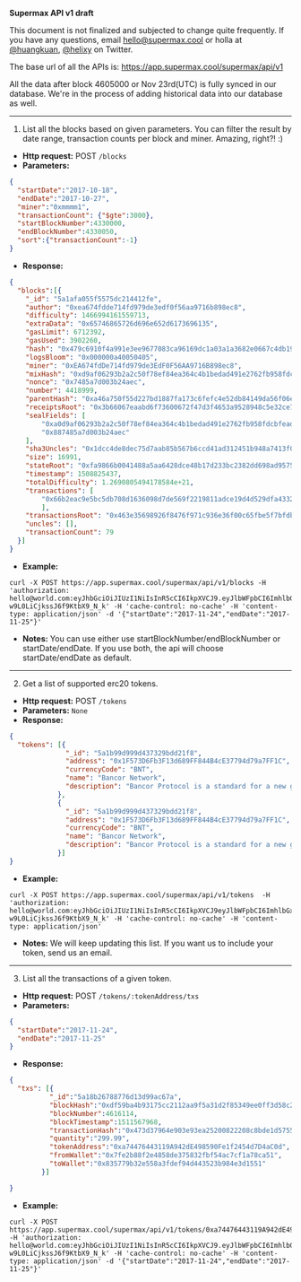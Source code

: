 **Supermax API v1 draft**

This document is not finalized and subjected to change quite frequently. If you have any questions, email hello@supermax.cool or holla at [@huangkuan](https://twitter.com/huangkuan), [@helixy](https://twitter.com/helixy) on Twitter.

The base url of all the APIs is:
https://app.supermax.cool/supermax/api/v1

All the data after block 4605000 or Nov 23rd(UTC) is fully synced in our database. We're in the process of adding historical data into our database as well.

----------
1. List all the blocks based on given parameters. You can filter the result by date range, transaction counts per block and miner. Amazing, right?! :)
* **Http request:** POST `/blocks` 
* **Parameters:**
```json
{
  "startDate":"2017-10-18",
  "endDate":"2017-10-27",
  "miner":"0xmmmm1",
  "transactionCount": {"$gte":3000},
  "startBlockNumber":4330000,
  "endBlockNumber":4330050,
  "sort":{"transactionCount":-1}
}
```
* **Response:** 
```json
{
  "blocks":[{         
    "_id": "5a1afa055f5575dc214412fe",
    "author": "0xea674fdde714fd979de3edf0f56aa9716b898ec8",
    "difficulty": 1466994161559713,
    "extraData": "0x65746865726d696e652d6173696135",
    "gasLimit": 6712392,
    "gasUsed": 3902260,
    "hash": "0x479c6910f4a991e3ee9677083ca96169dc1a03a1a3682e0667c4db19f693aadb",
    "logsBloom": "0x000000a40050405",
    "miner": "0xEA674fdDe714fd979de3EdF0F56AA9716B898ec8",
    "mixHash": "0xd9af06293b2a2c50f78ef84ea364c4b1bedad491e2762fb958fdcbfead4f6965",
    "nonce": "0x7485a7d003b24aec",
    "number": 4418999,
    "parentHash": "0xa46a750f55d227bd1887fa173c6fefc4e52db84149da56f06e5281bfcaa18421",
    "receiptsRoot": "0x3b66067eaabd6f73600672f47d3f4653a9528948c5e32ce7c37339bd21bccc3d",
    "sealFields": [
        "0xa0d9af06293b2a2c50f78ef84ea364c4b1bedad491e2762fb958fdcbfead4f6965",
        "0x887485a7d003b24aec"
    ],
    "sha3Uncles": "0x1dcc4de8dec75d7aab85b567b6ccd41ad312451b948a7413f0a142fd40d49347",
    "size": 16991,
    "stateRoot": "0xfa9866b0041488a5aa6428dce48b17d233bc2382dd698ad9575559501b9279db",
    "timestamp": 1508825437,
    "totalDifficulty": 1.2690805494178584e+21,
    "transactions": [
        "0x66b2eac9e5bc5db708d1636098d7de569f2219811adce19d4d529dfa433216e0"
        ],
    "transactionsRoot": "0x463e35698926f8476f971c936e36f00c65fbe5f7bfdb11ba054b8f9ecf43573e",
    "uncles": [],
    "transactionCount": 79
  }]
}
```
* **Example:** 
```
curl -X POST https://app.supermax.cool/supermax/api/v1/blocks -H 'authorization: hello@world.com:eyJhbGciOiJIUzI1NiIsInR5cCI6IkpXVCJ9.eyJlbWFpbCI6ImhlbGxvQHdvcmxkLmNvbSIsIl9pZCI6IjVhMTBjMzllNTQ2ZWZiMDc1MWEwYWUzYyIsImlhdCI6MTUxMTA1MDE4NH0.oIe738oMRmez_NI5U4-w9L0LiCjkssJ6f9KtbX9_N_k' -H 'cache-control: no-cache' -H 'content-type: application/json' -d '{"startDate":"2017-11-24","endDate":"2017-11-25"}'
```
* **Notes:**
You can use either use startBlockNumber/endBlockNumber or startDate/endDate. If you use both, the api will choose startDate/endDate as default.

----------
2. Get a list of supported erc20 tokens.
* **Http request:** POST `/tokens`
* **Parameters:** `None`
* **Response:** 
```json
{
  "tokens": [{
              "_id": "5a1b99d999d437329bdd21f8",
              "address": "0x1F573D6Fb3F13d689FF844B4cE37794d79a7FF1C",
              "currencyCode": "BNT",
              "name": "Bancor Network",
              "description": "Bancor Protocol is a standard for a new generation of cryptocurrencies called Smart Tokens"
            },
            {
              "_id": "5a1b99d999d437329bdd21f8",
              "address": "0x1F573D6Fb3F13d689FF844B4cE37794d79a7FF1C",
              "currencyCode": "BNT",
              "name": "Bancor Network",
              "description": "Bancor Protocol is a standard for a new generation of cryptocurrencies called Smart Tokens"
            }]
}
```
* **Example:**
```
curl -X POST https://app.supermax.cool/supermax/api/v1/tokens  -H 'authorization: hello@world.com:eyJhbGciOiJIUzI1NiIsInR5cCI6IkpXVCJ9eyJlbWFpbCI6ImhlbGxvQHdvcmxkLmNvbSIsIl9pZCI6IjVhMTBjMzllNTQ2ZWZiMDc1MWEwYWUzYyIsImlhdCI6MTUxMTA1MDE4NH0.oIe738oMRmez_NI5U4-w9L0LiCjkssJ6f9KtbX9_N_k' -H 'cache-control: no-cache' -H 'content-type: application/json'
```
* **Notes:**
We will keep updating this list. If you want us to include your token, send us an email.
----------
3. List all the transactions of a given token.
* **Http request:** POST `/tokens/:tokenAddress/txs` 
* **Parameters:**
```json
{
  "startDate":"2017-11-24",
  "endDate":"2017-11-25"
}
```
* **Response:** 
```json
{
  "txs": [{
          "_id":"5a18b26788776d13d99ac67a",
          "blockHash":"0xdf59ba4b93175cc2112aa9f5a31d2f85349ee0ff3d58c230701a950c035827e1",
          "blockNumber":4616114,
          "blockTimestamp":1511567968,
          "transactionHash":"0x473d37964e903e93ea25200822208c8bde1d5755e2ec2d418d754968e39bbd1d",
          "quantity":"299.99",
          "tokenAddress":"0xa74476443119A942dE498590Fe1f2454d7D4aC0d",
          "fromWallet":"0x7fe2b88f2e4858de375832fbf54ac7cf1a78ca51",
          "toWallet":"0x835779b32e558a3fdef94d443523b984e3d1551"
        }]

}
```
* **Example:** 
```
curl -X POST https://app.supermax.cool/supermax/api/v1/tokens/0xa74476443119A942dE498590Fe1f2454d7D4aC0d/txs -H 'authorization: hello@world.com:eyJhbGciOiJIUzI1NiIsInR5cCI6IkpXVCJ9.eyJlbWFpbCI6ImhlbGxvQHdvcmxkLmNvbSIsIl9pZCI6IjVhMTBjMzllNTQ2ZWZiMDc1MWEwYWUzYyIsImlhdCI6MTUxMTA1MDE4NH0.oIe738oMRmez_NI5U4-w9L0LiCjkssJ6f9KtbX9_N_k' -H 'cache-control: no-cache' -H 'content-type: application/json' -d '{"startDate":"2017-11-24","endDate":"2017-11-25"}'
```
